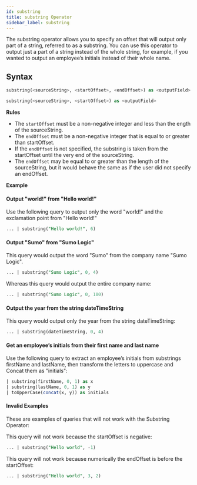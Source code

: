 ```yaml
---
id: substring
title: substring Operator
sidebar_label: substring
---
```



The substring operator allows you to specify an offset that will output only part of a string, referred to as a substring. You can use this operator to output just a part of a string instead of the whole string, for example, if you wanted to output an employee’s initials instead of their whole name.

## Syntax

```sql
substring(<sourceString>, <startOffset>, <endOffset>) as <outputField>
```

```sql
substring(<sourceString>, <startOffset>) as <outputField>
```

**Rules**

* The `startOffset` must be a non-negative integer and less than the ength of the sourceString.
* The `endOffset` must be a non-negative integer that is equal to or greater than startOffset.
* If the `endOffset` is not specified, the substring is taken from the startOffset until the very end of the sourceString.
* The `endOffset` may be equal to or greater than the length of the sourceString, but it would behave the same as if the user did not specify an endOffset.

**Example**

#### Output "world!" from "Hello world!"

Use the following query to output only the word "world!" and the exclamation point from "Hello world!"

```sql
... | substring("Hello world!", 6)
```

#### Output "Sumo" from "Sumo Logic"

This query would output the word "Sumo" from the company name "Sumo Logic".

```sql
... | substring("Sumo Logic", 0, 4)
```

Whereas this query would output the entire company name:

```sql
... | substring("Sumo Logic", 0, 100)
```

#### Output the year from the string dateTimeString

This query would output only the year from the string dateTimeString:

```sql
... | substring(dateTimeString, 0, 4)
```

#### Get an employee’s initials from their first name and last name

Use the following query to extract an employee’s initials from substrings firstName and lastName, then transform the letters to uppercase and Concat them as "initials":

```sql
| substring(firstName, 0, 1) as x
| substring(lastName, 0, 1) as y
| toUpperCase(concat(x, y)) as initials
```

#### Invalid Examples

These are examples of queries that will not work with the Substring Operator:

This query will not work because the startOffset is negative:

```sql
... | substring("Hello world", -1)
```

This query will not work because numerically the endOffset is before the startOffset:

```sql
... | substring("Hello world", 3, 2)
```
